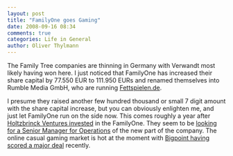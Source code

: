 ```yaml
---
layout: post
title: "FamilyOne goes Gaming"
date: 2008-09-16 08:34
comments: true
categories: Life in General
author: Oliver Thylmann
---
```







The Family Tree companies are thinning in Germany with Verwandt most likely having won here. I just noticed that FamilyOne has increased their share capital by 77.550 EUR to 111.950 EURs and renamed themselves into Rumble Media GmbH, who are running [Fettspielen.de](http://www.fettspielen.de/).

I presume they raised another few hundred thousand or small 7 digit amount with the share capital increase, but you can obviously enlighten me, and just let FamilyOne run on the side now. This comes roughly a year after [Holtzbrinck Ventures invested](http://www.familyone.de/press/4) in the FamilyOne. They seem to be [looking for a Senior Manager for Operations](http://www.holtzbrinck.com/artikel/964042&amp;s=de) of the new part of the company. The online casual gaming market is hot at the moment with [Bigpoint having scored a major deal](http://www.bigpoint.net/index.es?action=press&amp;subpage=press_archiv&amp;newsID=130&amp;lang=de&amp;sid=05d45de948bdeb57871023a8826a4d7d) recently.


